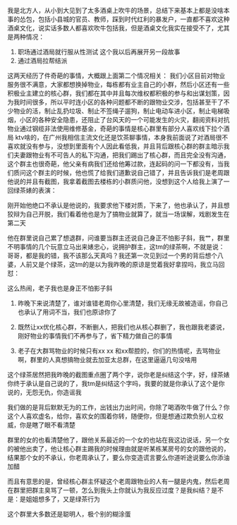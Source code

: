 我是北方人，从小到大见到了太多酒桌上吹牛的场景，总结下来基本上都是没啥本事的怂包，包括小县城的官员、教师，踩到时代红利的暴发户，一直都不喜欢这种酒桌文化，说实话多数人都喜欢吹牛包括我，但是酒桌文化我实在接受不了，尤其是两种情况：
1. 职场通过酒局就行服从性测试 这个我以后再展开另一段故事
2. 通过酒局拉帮结派
   
这两天经历了件奇葩的事情，大概跟上面第二个情况相关：
我们小区目前对物业服务很不满意，大家都想换掉物业，每栋都有业主自己的小群，然后小区还有一些积极业主建立的核心群，我们都在其中并且每次维权都积极的参与和出谋划策，因为我时间很多，所以平时连小区的各种问题都不断的跟物业交涉，包括甚至干了不少物业的活，制止乱扔垃圾、制止不签绳子遛狗，制止电动车进小区，制止电梯吸烟，小区的各种安全隐患，还阻止了台风天的一个可能发生的火灾，翻阅资料对抗物业通过钢缆非法使用维修基金，奇葩的事情是核心群里有部分人喜欢线下拉个酒局 ktv啥的，在广州我相信主流文化还是饮茶聊事情，本身我前面说了对酒局很不喜欢就没有参与，没想到里面有个人因此看低我，并且背后跟核心群的群主暗示我们夫妻跟物业有不可告人的私下沟通，把我们踢出了核心群，而且完全没有沟通，这个群主也很奇葩，他父亲有病我们还给他筹过款，连起码的问一下都没有，当我们质问这个群主的时候，他也慌了给我们道歉说自己错了，并且告诉我们是老周跟他说的并且有截图，我拿着截图去楼栋的小群质问他，没想到这个人给我上演了一回绿茶婊的表演：

刚开始他绝口不承认是他说的，我要求他下楼对质，下来了，他也承认了，并且想狡辩为自己开脱，我们看着他也是为了搞物业就算了，就当一场误解，戏剧发生在第二天

他在群里说自己累了想退群，问谁要当群主还说自己身正不怕影子斜，我艹，群里不明事情的几个玩意立马出来婊忠心，说拥护群主，这tm的绿茶啊，不就是说：哥哥，都是我的错，我不该那么天真吗？我还第一次见到过一个男的背后想个八婆，人前又是个绿茶，这tm的是以为我昨晚的原谅是觉着我好拿捏吗，我立马回怼：

这么热闹，老子我也是身正不怕影子斜

1. 昨晚下来说清楚了，谁对谁错老周你心里清楚，我们无缘无故被造谣，你自己也承认了用词不当，我们也原谅你了

2. 既然让xx优化核心群，不断删人，把我们也从核心群删了，我也跟我老婆说，刚好物业的事情我们不再参与了，省下精力做自己的事情

3. 老子在大群骂物业的时候只有xx xx 和xx帮腔的，你们的热情呢，去骂物业啊，群里的人真想搞物业就去加亚太总群，在这里逼逼几句没啥用

这个绿茶居然把我昨晚的截图重点圈了两个字，说你老是纠结这个字，好，绿茶婊你终于承认是自己说的了，我tm是纠结这个字吗，我要的就是你承认了这个是你说的，无怨无仇，你造谣我

我们做的是背后默默无为的工作，出钱出力出时间，你除了喝酒吹牛做了什么？你这个人喜欢虚名，给你，喜欢女的围着你转，随便你，但是想通过欺负别人立权威，你是瞎了眼不看清楚

群里的女的也看清楚他了，跟他关系最近的一个女的也站在我这边说话，另一个女的被他出卖了，他让核心群主踢我的时候理由就是听某栋某房号的女的跟他说的，结果那个女的不承认，你老周承认了，要么你变造谎言要么你道听途说要么你添油加醋

而且有意思的是，曾经核心群主怀疑这个老周跟物业的人有一腿是内鬼，然后老周在群里把群主臭骂了一顿，怎么到我头上你就认为我反应过度？是我纠结？是不是：是姐姐想多了，又是绿茶行为

这个群里大多数还是聪明人，极个别的糊涂蛋